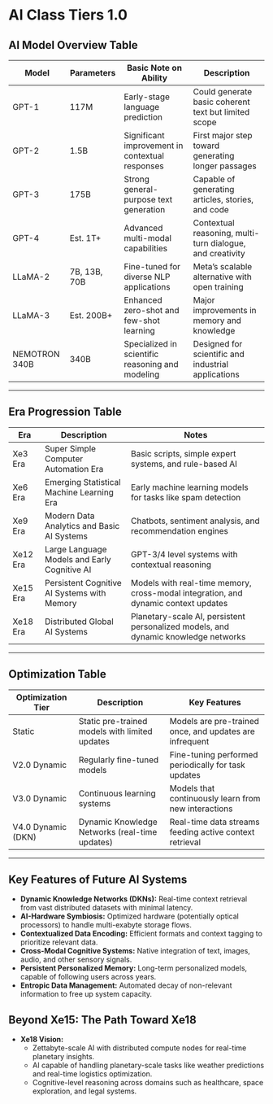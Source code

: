 # AI Class Tiers 1.0

## AI Model Overview Table
| Model           | Parameters     | Basic Note on Ability                                | Description                                           |
|----------------|----------------|-----------------------------------------------------|-------------------------------------------------------|
| GPT-1          | 117M           | Early-stage language prediction                     | Could generate basic coherent text but limited scope |
| GPT-2          | 1.5B           | Significant improvement in contextual responses     | First major step toward generating longer passages   |
| GPT-3          | 175B           | Strong general-purpose text generation              | Capable of generating articles, stories, and code    |
| GPT-4          | Est. 1T+       | Advanced multi-modal capabilities                   | Contextual reasoning, multi-turn dialogue, and creativity |
| LLaMA-2        | 7B, 13B, 70B   | Fine-tuned for diverse NLP applications             | Meta’s scalable alternative with open training       |
| LLaMA-3        | Est. 200B+     | Enhanced zero-shot and few-shot learning            | Major improvements in memory and knowledge          |
| NEMOTRON 340B  | 340B           | Specialized in scientific reasoning and modeling    | Designed for scientific and industrial applications  |

---

## Era Progression Table
| Era            | Description                                           | Notes                                                   |
|----------------|------------------------------------------------------|---------------------------------------------------------|
| Xe3 Era        | Super Simple Computer Automation Era                 | Basic scripts, simple expert systems, and rule-based AI |
| Xe6 Era        | Emerging Statistical Machine Learning Era            | Early machine learning models for tasks like spam detection |
| Xe9 Era        | Modern Data Analytics and Basic AI Systems           | Chatbots, sentiment analysis, and recommendation engines |
| Xe12 Era       | Large Language Models and Early Cognitive AI         | GPT-3/4 level systems with contextual reasoning         |
| Xe15 Era       | Persistent Cognitive AI Systems with Memory          | Models with real-time memory, cross-modal integration, and dynamic context updates |
| Xe18 Era       | Distributed Global AI Systems                        | Planetary-scale AI, persistent personalized models, and dynamic knowledge networks |

---

## Optimization Table
| Optimization Tier  | Description                                         | Key Features                                            |
|-------------------|----------------------------------------------------|---------------------------------------------------------|
| Static             | Static pre-trained models with limited updates    | Models are pre-trained once, and updates are infrequent |
| V2.0 Dynamic       | Regularly fine-tuned models                       | Fine-tuning performed periodically for task updates     |
| V3.0 Dynamic       | Continuous learning systems                       | Models that continuously learn from new interactions    |
| V4.0 Dynamic (DKN) | Dynamic Knowledge Networks (real-time updates)    | Real-time data streams feeding active context retrieval |

---

## Key Features of Future AI Systems
- **Dynamic Knowledge Networks (DKNs):** Real-time context retrieval from vast distributed datasets with minimal latency.
- **AI-Hardware Symbiosis:** Optimized hardware (potentially optical processors) to handle multi-exabyte storage flows.
- **Contextualized Data Encoding:** Efficient formats and context tagging to prioritize relevant data.
- **Cross-Modal Cognitive Systems:** Native integration of text, images, audio, and other sensory signals.
- **Persistent Personalized Memory:** Long-term personalized models, capable of following users across years.
- **Entropic Data Management:** Automated decay of non-relevant information to free up system capacity.

## Beyond Xe15: The Path Toward Xe18
- **Xe18 Vision:**
  - Zettabyte-scale AI with distributed compute nodes for real-time planetary insights.
  - AI capable of handling planetary-scale tasks like weather predictions and real-time logistics optimization.
  - Cognitive-level reasoning across domains such as healthcare, space exploration, and legal systems.
